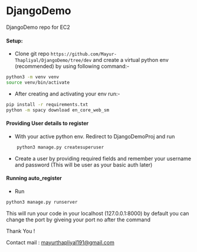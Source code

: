 # DjangoDemo
DjangoDemo repo for EC2 

#### Setup:
- Clone git repo ```https://github.com/Mayur-Thapliyal/DjangoDemo/tree/dev``` and create a virtual python env  (recommended) by using following command:-

``` bash
python3 -m venv venv
source venv/bin/activate
```

- After creating and activating your env run:-
```bash
pip install -r requirements.txt 
python -m spacy download en_core_web_sm
```
#### Providing User details to register
- With your active python env. Redirect to DjangoDemoProj and run
```python
    python3 manage.py createsuperuser
```

- Create a user by providing required fields and remember your username and password (This will be user as your basic auth later)

#### Running auto_register
- Run
```python
python3 manage.py runserver
```
This will run your code in your localhost (127.0.0.1:8000) by default you can change the port by giveing your port no after the command 


Thank You !

Contact mail : mayurthapliyal191@gmail.com